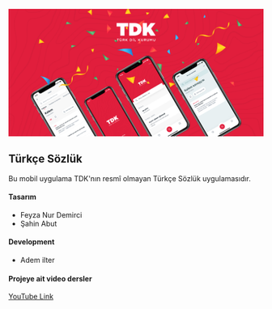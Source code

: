 ![alt text](./screen-shot.jpg)

## Türkçe Sözlük

Bu mobil uygulama TDK'nın resmî olmayan Türkçe Sözlük uygulamasıdır.

#### Tasarım

- Feyza Nur Demirci
- Şahin Abut

#### Development

- Adem ilter


#### Projeye ait video dersler

[YouTube Link](https://www.youtube.com/playlist?list=PLadt0EaV4m3CWiofBOml0r95OmhiM6I6v
)
